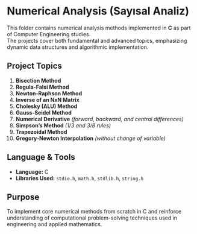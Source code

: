 # Numerical Analysis (Sayısal Analiz)

This folder contains numerical analysis methods implemented in **C** as part of Computer Engineering studies.  
The projects cover both fundamental and advanced topics, emphasizing dynamic data structures and algorithmic implementation.  

## Project Topics  

1. **Bisection Method**  
2. **Regula-Falsi Method**  
3. **Newton-Raphson Method**  
4. **Inverse of an NxN Matrix**
5. **Cholesky (ALU) Method**  
6. **Gauss-Seidel Method**  
7. **Numerical Derivative** *(forward, backward, and central differences)*  
8. **Simpson’s Method** *(1/3 and 3/8 rules)*  
9. **Trapezoidal Method**  
10. **Gregory-Newton Interpolation** *(without change of variable)*  

## Language & Tools  
- **Language:** C  
- **Libraries Used:** `stdio.h`, `math.h`, `stdlib.h`, `string.h`

## Purpose  
To implement core numerical methods from scratch in C and reinforce understanding of computational problem-solving techniques used in engineering and applied mathematics.  
